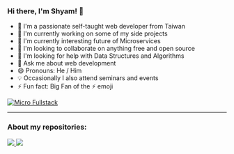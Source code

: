 ### Hi there, I'm Shyam! 👋

- 🏃 I'm a passionate self-taught web developer from Taiwan
- 🔭 I'm currently working on some of my side projects
- 🌱 I'm currently interesting future of Microservices
- 👯 I'm looking to collaborate on anything free and open source
- 🤔 I'm looking for help with Data Structures and Algorithms
- 💬 Ask me about web development
- 😄 Pronouns: He / Him
- 💡 Occasionally I also attend seminars and events
- ⚡ Fun fact: Big Fan of the ⚡ emoji

[![Micro Fullstack](https://github-readme-stats.vercel.app/api/pin/?username=Shyam-Chen&repo=Micro-Fullstack&theme=tokyonight)](https://github.com/Shyam-Chen/Micro-Fullstack)

---

### About my repositories:

<a href="https://github.com/Shyam-Chen/Shyam-Chen">
  <img src="https://github-readme-stats.vercel.app/api?username=Shyam-Chen&hide=commits&show_icons=true&theme=tokyonight" />
</a>

<a href="https://github.com/Shyam-Chen/Shyam-Chen">
  <img src="https://github-readme-stats.vercel.app/api/top-langs/?username=Shyam-Chen&layout=compact&theme=tokyonight" />
</a>

